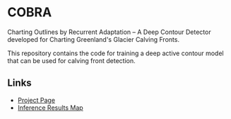 # COBRA
Charting Outlines by Recurrent Adaptation – A Deep Contour Detector developed for Charting Greenland's Glacier Calving Fronts.

This repository contains the code for training a deep active contour model
that can be used for calving front detection.

## Links
* [Project Page](https://khdlr.github.io/COBRA)
* [Inference Results Map](https://khdlr.github.io/COBRA/map.html)
